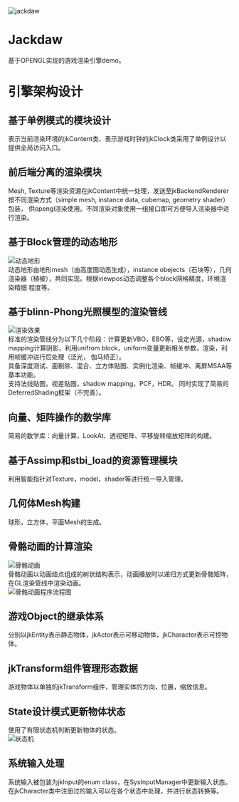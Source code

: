 ![jackdaw](https://github.com/larrynow/Jackdaw/blob/master/Asset/jackdaw.jpg)
# Jackdaw
基于OPENGL实现的游戏渲染引擎demo。

# 引擎架构设计
## 基于单例模式的模块设计
表示当前渲染环境的jkContent类、表示游戏时钟的jkClock类采用了单例设计以提供全局访问入口。
## 前后端分离的渲染模块
Mesh, Texture等渲染资源在jkContent中统一处理，发送至jkBackendRenderer按不同渲染方式（simple mesh, instance data, cubemap, geometry shader）包装，
供opengl渲染使用。不同渲染对象使用一组接口即可方便导入渲染器中进行渲染。
## 基于Block管理的动态地形
![动态地形](https://github.com/larrynow/Jackdaw/blob/master/Asset/dispaly/display_1.jpg)<br>
动态地形由地形mesh（由高度图动态生成），instance obejects（石块等），几何渲染器（植被），共同实现。根据viewpos动态调整各个block网格精度，环境渲染精细
程度等。
## 基于blinn-Phong光照模型的渲染管线
![渲染效果](https://github.com/larrynow/Jackdaw/blob/master/Asset/dispaly/display_2.jpg)<br>
标准的渲染管线分为以下几个阶段：计算更新VBO，EBO等，设定光源，shadow mapping计算阴影，利用unifrom block，uniform变量更新相关参数，渲染，利用帧缓冲进行后处理（泛光，
伽马矫正）。<br>
具备深度测试、面剔除、混合、立方体贴图、实例化渲染、帧缓冲、离屏MSAA等基本功能。<br>
支持法线贴图，视差贴图，shadow mapping，PCF，HDR。
同时实现了简易的DeferredShading框架（不完善）。
## 向量、矩阵操作的数学库
简易的数学库：向量计算，LookAt、透视矩阵、平移旋转缩放矩阵的构建。
## 基于Assimp和stbi_load的资源管理模块
利用智能指针对Texture，model，shader等进行统一导入管理。
## 几何体Mesh构建
球形，立方体，平面Mesh的生成。
## 骨骼动画的计算渲染
![骨骼动画](https://github.com/larrynow/Jackdaw/blob/master/Asset/dispaly/skeletal_anim.gif)<br>
骨骼动画以动画结点组成的树状结构表示，动画播放时以递归方式更新骨骼矩阵，在GL渲染管线中渲染动画。<br>
![骨骼动画程序流程图](https://github.com/larrynow/Jackdaw/blob/master/Asset/dispaly/骨骼动画程序流程图.jpg)
## 游戏Object的继承体系
分别以jkEntity表示静态物体，jkActor表示可移动物体，jkCharacter表示可控物体。
## jkTransform组件管理形态数据
游戏物体以单独的jkTransform组件，管理实体的方向，位置，缩放信息。
## State设计模式更新物体状态
使用了有限状态机判断更新物体的状态。<br>
![状态机](https://github.com/larrynow/Jackdaw/blob/master/Asset/dispaly/state_pattern.jpg)<br>
## 系统输入处理
系统输入被包装为jkInput的enum class，在SysInputManager中更新输入状态。在jkCharacter类中注册过的输入可以在各个状态中处理，并进行状态转换等。
